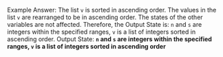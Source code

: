 Example Answer:
The list `v` is sorted in ascending order. The values in the list `v` are rearranged to be in ascending order. The states of the other variables are not affected. Therefore, the Output State is: `n` and `s` are integers within the specified ranges, `v` is a list of integers sorted in ascending order.
Output State: **`n` and `s` are integers within the specified ranges, `v` is a list of integers sorted in ascending order**